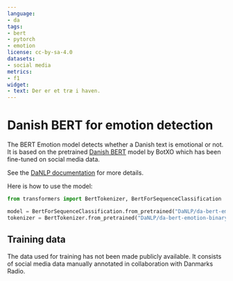 ```yaml
---
language:
- da
tags:
- bert
- pytorch
- emotion
license: cc-by-sa-4.0
datasets:
- social media
metrics:
- f1
widget:
- text: Der er et træ i haven.
---
```


# Danish BERT for emotion detection

The BERT Emotion model detects whether a Danish text is emotional or not. 
It is based on the pretrained [Danish BERT](https://github.com/certainlyio/nordic_bert) model by BotXO which has been fine-tuned on social media data. 

See the [DaNLP documentation](https://danlp-alexandra.readthedocs.io/en/latest/docs/tasks/sentiment_analysis.html#bert-emotion) for more details. 


Here is how to use the model:

```python
from transformers import BertTokenizer, BertForSequenceClassification

model = BertForSequenceClassification.from_pretrained("DaNLP/da-bert-emotion-binary")
tokenizer = BertTokenizer.from_pretrained("DaNLP/da-bert-emotion-binary")
```

## Training data

The data used for training has not been made publicly available. It consists of social media data manually annotated in collaboration with Danmarks Radio.

